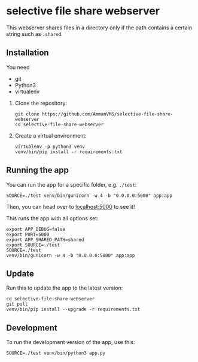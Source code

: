 # selective file share webserver

This webserver shares files in a directory only if the path contains a certain string such as `.shared`.

## Installation

You need
- git
- Python3
- virtualenv


1. Clone the repository:
    ```
    git clone https://github.com/AmmanVMS/selective-file-share-webserver
    cd selective-file-share-webserver
    ```
2. Create a virtual environment:
    ```
    virtualenv -p python3 venv
    venv/bin/pip install -r requirements.txt
    ```

## Running the app

You can run the app for a specific folder, e.g. `./test`:

```
SOURCE=./test venv/bin/gunicorn -w 4 -b "0.0.0.0:5000" app:app
```

Then, you can head over to [localhost:5000](http://localhost:5000) to see it!


This runs the app with all options set:

```
export APP_DEBUG=false
export PORT=5000
export APP_SHARED_PATH=shared
export SOURCE=./test
SOURCE=./test
venv/bin/gunicorn -w 4 -b "0.0.0.0:5000" app:app
```

## Update

Run this to update the app to the latest version:

```
cd selective-file-share-webserver
git pull
venv/bin/pip install --upgrade -r requirements.txt
```

## Development

To run the development version of the app, use this:

```
SOURCE=./test venv/bin/python3 app.py
```


